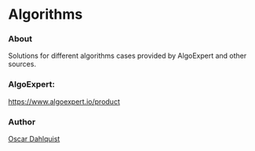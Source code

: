 # Algorithms
### About 
  Solutions for different algorithms cases provided by AlgoExpert and other sources.
  
### AlgoExpert:
https://www.algoexpert.io/product

 ### Author 
  [Oscar Dahlquist](https://github.com/Vattenkruka)
